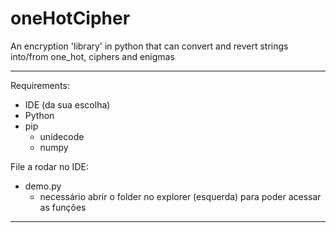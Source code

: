 # oneHotCipher

An encryption 'library' in python that can convert and revert strings into/from one_hot, ciphers and enigmas

------------------------------------------------------

Requirements:
- IDE (da sua escolha)
- Python
- pip
    - unidecode
    - numpy

File a rodar no IDE:
- demo.py
    - necessário abrir o folder no explorer (esquerda) para poder acessar as funções

------------------------------------------------------